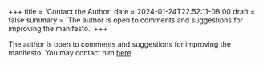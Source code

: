 +++
title = 'Contact the Author'
date = 2024-01-24T22:52:11-08:00
draft = false
summary = 'The author is open to comments and suggestions for improving the manifesto.'
+++

The author is open to comments and suggestions for improving the manifesto. You may contact him <a href="mailto:wolf@wolfmcnally.com?subject=Responsible Natalism">here</a>.
